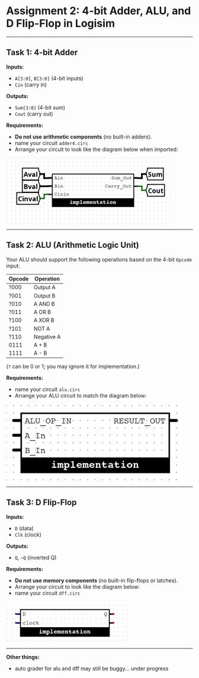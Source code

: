 
# Assignment 2: 4-bit Adder, ALU, and D Flip-Flop in Logisim


---

## Task 1: 4-bit Adder

**Inputs:**
- `A[3:0]`, `B[3:0]` (4-bit inputs)
- `Cin` (carry in)

**Outputs:**
- `Sum[3:0]` (4-bit sum)
- `Cout` (carry out)

**Requirements:**
- **Do not use arithmetic components** (no built-in adders).
- name your circuit `adder4.circ`
- Arrange your circuit to look like the diagram below when imported:

![4-bit Adder](adder.png)

---

## Task 2: ALU (Arithmetic Logic Unit)

Your ALU should support the following operations based on the 4-bit `Opcode` input:

| Opcode | Operation      |
|--------|---------------|
| ?000   | Output A      |
| ?001   | Output B      |
| ?010   | A AND B       |
| ?011   | A OR B        |
| ?100   | A XOR B       |
| ?101   | NOT A         |
| ?110   | Negative A    |
| 0111   | A + B         |
| 1111   | A - B         |

(`?` can be 0 or 1; you may ignore it for implementation.)

**Requirements:**
- name your circuit `alu.circ`
- Arrange your ALU circuit to match the diagram below:

![ALU Diagram](alu.png)

---

## Task 3: D Flip-Flop

**Inputs:**
- `D` (data)
- `Clk` (clock)

**Outputs:**
- `Q`, `~Q` (inverted Q)

**Requirements:**
- **Do not use memory components** (no built-in flip-flops or latches).
- Arrange your circuit to look like the diagram below:
- name your circuit `dff.circ`

![D Flip-Flop](d-flip-flop.png)

---

**Other things:**
- auto grader for alu and dff may still be buggy... under progress